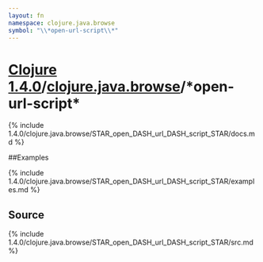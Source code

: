 ```yaml
---
layout: fn
namespace: clojure.java.browse
symbol: "\\*open-url-script\\*"
---
```


# [Clojure 1.4.0](../../)/[clojure.java.browse](../)/\*open-url-script\*

{% include 1.4.0/clojure.java.browse/STAR_open_DASH_url_DASH_script_STAR/docs.md %}

##Examples

{% include 1.4.0/clojure.java.browse/STAR_open_DASH_url_DASH_script_STAR/examples.md %}
## Source
{% include 1.4.0/clojure.java.browse/STAR_open_DASH_url_DASH_script_STAR/src.md %}

